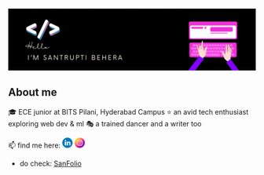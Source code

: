 ![](https://github.com/lazybug19/lazybug19/blob/main/gt.gif)

<!--
**lazybug19/lazybug19** is a ✨ _special_ ✨ repository because its `README.md` (this file) appears on your GitHub profile.
-->
## About me
🎓 ECE junior at BITS Pilani, Hyderabad Campus
⭐ an avid tech enthusiast exploring web dev & ml
🎭 a trained dancer and a writer too

📫 find me here: <a href="https://www.linkedin.com/in/santruptibehera/"><img src="https://raw.githubusercontent.com/lazybug19/lazybug19/main/imgs/linkedin.png" alt="icon | LinkedIn" width="21px"/></a>&nbsp;<a href="https://www.instagram.com/_santruptiiiiii__/"><img src="https://raw.githubusercontent.com/lazybug19/lazybug19/main/imgs/instagram.png" alt="icon | Instagram" width="21px"/></a>
- do check: <a href="https://lazybug19.github.io/"> SanFolio </a>



